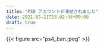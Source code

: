 ```yaml
---
title: "PSN アカウントが凍結されました"
date: 2021-03-21T23:02:45+09:00
draft: true
---
```


{{< figure src="ps4_ban.jpeg" >}}
